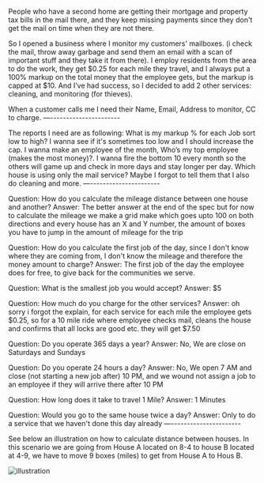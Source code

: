 People who have a second home are getting their mortgage and property tax bills in the mail there, and they keep missing payments since they don't get the mail on time when they are not there.

So I opened a business where I monitor my customers' mailboxes. (i check the mail, throw away garbage and send them an email with a scan of important stuff and they take it from there).
I employ residents from the area to do the work, they get $0.25 for each mile they travel, and I always put a 100% markup on the total money that the employee gets, but the markup is capped at $10.
And I’ve had success, so I decided to add 2 other services: cleaning, and monitoring (for thieves).

When a customer calls me I need their Name, Email, Address to monitor, CC to charge.
—----------------------

The reports I need are as following:
What is my markup % for each Job sort low to high? I wanna see if it's sometimes too low and I should increase the cap.
I wanna make an employee of the month, Who’s my top employee (makes the most money)?.
I wanna fire the bottom 10 every month so the others will game up and check in more days and stay longer per day.
Which house is using only the mail service? Maybe I forgot to tell them that I also do cleaning and more.
—----------------------

Question: How do you calculate the mileage distance between one house and another?
Answer: The better answer at the end of the spec but for now to calculate the mileage we make a grid make which goes upto 100 on both directions and every house has an X and Y number, the amount of boxes you have to jump in the amount of mileage for the trip


Question: How do you calculate the first job of the day, since I don't know where they are coming from, I don't know the mileage and therefore the money amount to charge?
Answer: The first job of the day the employee does for free, to give back for the communities we serve.

Question: What is the smallest job you would accept?
Answer: $5

Question: How much do you charge for the other services?
Answer: oh sorry i forgot the explain, for each service for each mile the employee gets $0.25, so for a 10 mile ride where employee checks mail, cleans the house and confirms that all locks are good etc. they will get $7.50

Question: Do you operate 365 days a year?
Answer: No, We are close on Saturdays and Sundays

Question: Do you operate 24 hours a day?
Answer: No, We open 7 AM and close (not starting a new job after) 10 PM, and we wound not assign a job to an employee if they will arrive there after 10 PM

Question: How long does it take to travel 1 Mile?
Answer: 1 Minutes

Question: Would you go to the same house twice a day?
Answer: Only to do a service that we haven't done this day already
—----------------------

See below an illustration on how to calculate distance between houses.
In this scenario we are going from House A located on 8-4  to house B located at 4-9, we have to move 9 boxes (miles) to get from House A to Hous B.

![illustration](https://i.imgur.com/aeZpJoT.png)
